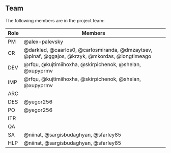 ## Team

The following members are in the project team:

Role | Members
---|---
PM | @alex-palevsky
CR | @darkled, @caarlos0, @carlosmiranda, @dmzaytsev, @pinaf, @ggajos, @krzyk, @mkordas, @longtimeago
DEV | @rfqu, @kujtimiihoxha, @skirpichenok, @shelan, @xupyprmv
IMP | @rfqu, @kujtimiihoxha, @skirpichenok, @shelan, @xupyprmv
ARC | 
DES | @yegor256
PO | @yegor256
ITR | 
QA | 
SA | @niinat, @sargisbudaghyan, @sfarley85
HLP | @niinat, @sargisbudaghyan, @sfarley85
